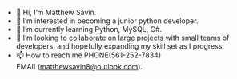 - 👋 Hi, I’m Matthew Savin.
- 👀 I’m interested in becoming a junior python developer.
- 🌱 I’m currently learning Python, MySQL, C#.
- 💞️ I’m looking to collaborate on large projects with small teams of developers, and hopefully expanding my skill set as I progress.
- 📫 How to reach me PHONE(561-252-7834) EMAIL(matthewsavin8@outlook.com).

<!---
bmj1630/bmj1630 is a ✨ special ✨ repository because its `README.md` (this file) appears on your GitHub profile.
You can click the Preview link to take a look at your changes.
--->
